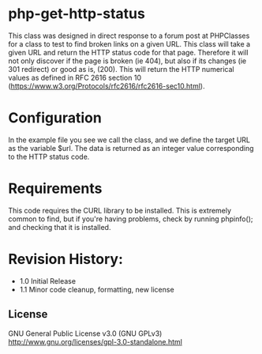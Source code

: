 # php-get-http-status
This class was designed in direct response to a forum post at PHPClasses for a class to test to find broken links on a given URL. This class will take a given URL and return the HTTP status code for that page. Therefore it will not only discover if the page is broken (ie 404), but also if its changes (ie 301 redirect) or good as is, (200). This will return the HTTP numerical values as defined in RFC 2616 section 10 (https://www.w3.org/Protocols/rfc2616/rfc2616-sec10.html).

# Configuration
In the example file you see we call the class, and we define the target URL as the variable $url. The data is returned as an integer value corresponding to the HTTP status code.

# Requirements
This code requires the CURL library to be installed. This is extremely common to find, but if you're having problems, check by running phpinfo(); and checking that it is installed.

# Revision History:
* 1.0 Initial Release
* 1.1 Minor code cleanup, formatting, new license

## License
GNU General Public License v3.0 (GNU GPLv3)
http://www.gnu.org/licenses/gpl-3.0-standalone.html

